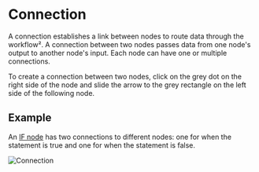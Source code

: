 # Connection

A connection establishes a link between nodes to route data through the workflow². A connection between two nodes passes data from one node's output to another node's input. Each node can have one or multiple connections.

To create a connection between two nodes, click on the grey dot on the right side of the node and slide the arrow to the grey rectangle on the left side of the following node.

## Example

An [IF node](/integrations/core-nodes/n8n-nodes-base.if/) has two connections to different nodes: one for when the statement is true and one for when the statement is false.

![Connection](/_images/workflows/connections/Connection_ifnode.gif)

